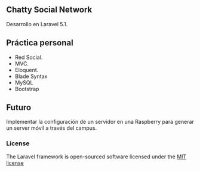 ## Chatty Social Network

Desarrollo en Laravel 5.1.

## Práctica personal

- Red Social.
- MVC.
- Eloquent.
- Blade Syntax
- MySQL
- Bootstrap

## Futuro

Implementar la configuración de un servidor en una Raspberry para generar un server móvil a través del campus.

### License

The Laravel framework is open-sourced software licensed under the [MIT license](http://opensource.org/licenses/MIT)
